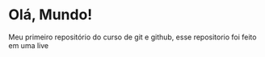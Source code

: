 # Olá, Mundo!
 Meu primeiro repositório do curso de git e github, esse repositorio foi feito em uma live  

